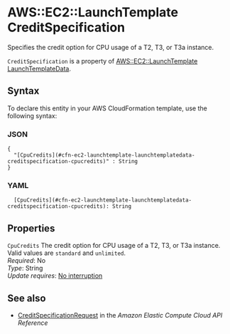 # AWS::EC2::LaunchTemplate CreditSpecification<a name="aws-properties-ec2-launchtemplate-launchtemplatedata-creditspecification"></a>

Specifies the credit option for CPU usage of a T2, T3, or T3a instance\.

 `CreditSpecification` is a property of [AWS::EC2::LaunchTemplate LaunchTemplateData](https://docs.aws.amazon.com/AWSCloudFormation/latest/UserGuide/aws-properties-ec2-launchtemplate-launchtemplatedata.html)\.

## Syntax<a name="aws-properties-ec2-launchtemplate-launchtemplatedata-creditspecification-syntax"></a>

To declare this entity in your AWS CloudFormation template, use the following syntax:

### JSON<a name="aws-properties-ec2-launchtemplate-launchtemplatedata-creditspecification-syntax.json"></a>

```
{
  "[CpuCredits](#cfn-ec2-launchtemplate-launchtemplatedata-creditspecification-cpucredits)" : String
}
```

### YAML<a name="aws-properties-ec2-launchtemplate-launchtemplatedata-creditspecification-syntax.yaml"></a>

```
  [CpuCredits](#cfn-ec2-launchtemplate-launchtemplatedata-creditspecification-cpucredits): String
```

## Properties<a name="aws-properties-ec2-launchtemplate-launchtemplatedata-creditspecification-properties"></a>

`CpuCredits`  <a name="cfn-ec2-launchtemplate-launchtemplatedata-creditspecification-cpucredits"></a>
The credit option for CPU usage of a T2, T3, or T3a instance\. Valid values are `standard` and `unlimited`\.  
*Required*: No  
*Type*: String  
*Update requires*: [No interruption](https://docs.aws.amazon.com/AWSCloudFormation/latest/UserGuide/using-cfn-updating-stacks-update-behaviors.html#update-no-interrupt)

## See also<a name="aws-properties-ec2-launchtemplate-launchtemplatedata-creditspecification--seealso"></a>
+  [ CreditSpecificationRequest](https://docs.aws.amazon.com/AWSEC2/latest/APIReference/API_CreditSpecificationRequest.html) in the *Amazon Elastic Compute Cloud API Reference* 